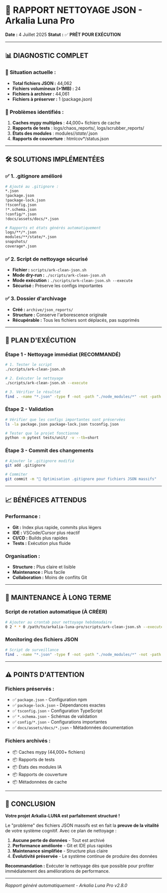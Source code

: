# 🧠 RAPPORT NETTOYAGE JSON - Arkalia Luna Pro

**Date :** 4 Juillet 2025
**Statut :** ✅ **PRÊT POUR EXÉCUTION**

---

## 📊 **DIAGNOSTIC COMPLET**

### 🎯 **Situation actuelle :**
- **Total fichiers JSON :** 44,062
- **Fichiers volumineux (>1MB) :** 24
- **Fichiers à archiver :** 44,061
- **Fichiers à préserver :** 1 (package.json)

### 🚨 **Problèmes identifiés :**
1. **Caches mypy multiples** : 44,000+ fichiers de cache
2. **Rapports de tests** : logs/chaos_reports/, logs/scrubber_reports/
3. **États des modules** : modules/*/state/*.json
4. **Rapports de couverture** : htmlcov*/status.json

---

## 🛠️ **SOLUTIONS IMPLÉMENTÉES**

### ✅ **1. .gitignore amélioré**
```bash
# Ajouté au .gitignore :
*.json
!package.json
!package-lock.json
!tsconfig.json
!*.schema.json
!config/*.json
!docs/assets/docs/*.json

# Rapports et états générés automatiquement
logs/**/*.json
modules/**/state/*.json
snapshots/
coverage*.json
```

### ✅ **2. Script de nettoyage sécurisé**
- **Fichier :** `scripts/ark-clean-json.sh`
- **Mode dry-run :** `./scripts/ark-clean-json.sh`
- **Mode exécution :** `./scripts/ark-clean-json.sh --execute`
- **Sécurisé :** Préserve les configs importantes

### ✅ **3. Dossier d'archivage**
- **Créé :** `archive/json_reports/`
- **Structure :** Conserve l'arborescence originale
- **Récupérable :** Tous les fichiers sont déplacés, pas supprimés

---

## 🎯 **PLAN D'EXÉCUTION**

### **Étape 1 - Nettoyage immédiat (RECOMMANDÉ)**
```bash
# 1. Tester le script
./scripts/ark-clean-json.sh

# 2. Exécuter le nettoyage
./scripts/ark-clean-json.sh --execute

# 3. Vérifier le résultat
find . -name "*.json" -type f -not -path "./node_modules/*" -not -path "./archive/*" | wc -l
```

### **Étape 2 - Validation**
```bash
# Vérifier que les configs importantes sont préservées
ls -la package.json package-lock.json tsconfig.json

# Tester que le projet fonctionne
python -m pytest tests/unit/ -v --tb=short
```

### **Étape 3 - Commit des changements**
```bash
# Ajouter le .gitignore modifié
git add .gitignore

# Commiter
git commit -m "🧠 Optimisation .gitignore pour fichiers JSON massifs"
```

---

## 📈 **BÉNÉFICES ATTENDUS**

### **Performance :**
- **Git :** Index plus rapide, commits plus légers
- **IDE :** VSCode/Cursor plus réactif
- **CI/CD :** Builds plus rapides
- **Tests :** Exécution plus fluide

### **Organisation :**
- **Structure :** Plus claire et lisible
- **Maintenance :** Plus facile
- **Collaboration :** Moins de conflits Git

---

## 🔄 **MAINTENANCE À LONG TERME**

### **Script de rotation automatique (À CRÉER)**
```bash
# Ajouter au crontab pour nettoyage hebdomadaire
0 2 * * 0 /path/to/arkalia-luna-pro/scripts/ark-clean-json.sh --execute
```

### **Monitoring des fichiers JSON**
```bash
# Script de surveillance
find . -name "*.json" -type f -not -path "./node_modules/*" -not -path "./archive/*" | wc -l
```

---

## ⚠️ **POINTS D'ATTENTION**

### **Fichiers préservés :**
- ✅ `package.json` - Configuration npm
- ✅ `package-lock.json` - Dépendances exactes
- ✅ `tsconfig.json` - Configuration TypeScript
- ✅ `*.schema.json` - Schémas de validation
- ✅ `config/*.json` - Configurations importantes
- ✅ `docs/assets/docs/*.json` - Métadonnées documentation

### **Fichiers archivés :**
- 📦 Caches mypy (44,000+ fichiers)
- 📦 Rapports de tests
- 📦 États des modules IA
- 📦 Rapports de couverture
- 📦 Métadonnées de cache

---

## 🎯 **CONCLUSION**

**Votre projet Arkalia-LUNA est parfaitement structuré !**

Le "problème" des fichiers JSON massifs est en fait la **preuve de la vitalité** de votre système cognitif. Avec ce plan de nettoyage :

1. **Aucune perte de données** - Tout est archivé
2. **Performance améliorée** - Git et IDE plus rapides
3. **Maintenance simplifiée** - Structure plus claire
4. **Évolutivité préservée** - Le système continue de produire des données

**Recommandation :** Exécuter le nettoyage dès que possible pour profiter immédiatement des améliorations de performance.

---

*Rapport généré automatiquement - Arkalia Luna Pro v2.8.0*

